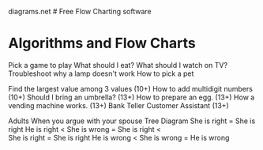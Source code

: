 diagrams.net # Free Flow Charting software
# Algorithms and Flow Charts
Pick a game to play
What should I eat?
What should I watch on TV?
Troubleshoot why a lamp doesn't work
How to pick a pet

Find the largest value among 3 values (10+)
How to add multidigit numbers (10+)
Should I bring an umbrella? (13+)
How to prepare an egg. (13+)
How a vending machine works. (13+)
Bank Teller Customer Assistant (13+)

Adults
When you argue with your spouse 
    Tree Diagram
                        She is right    =   She is right
    He is right    <
                        She is wrong    =   She is right
 <   
                        She is right    =   She is right
    He is wrong    <
                        She is wrong    =   He is wrong




